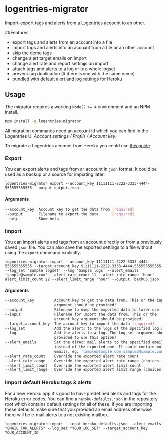 # logentries-migrator
Import-export tags and alerts from a Logentries account to an other.

##Features

- export tags and alerts from an account into a file
- import tags and alerts into an account from a file or an other account
- skip the demo tags
- change alert target emails on import
- change alert rate and report settings on import
- attach tags and alerts to a log or to a whole logset
- prevent tag duplication (if there is one with the same name)
- bundled with default alert and log settings for Heroku

## Usage
The migrator requires a working `NodeJS >= 4` environment and an NPM install.

```bash
npm install -g logentries-migrator
```

All migration commands need an account id which you can find in the Logentries UI *Account settings / Profile / Account key*. 

To migrate a Logentries account from Heroku you could use [this guide](https://github.com/emartech/logentries-migrator/blob/master/migration-from-heroku.md).

### Export
You can export alerts and tags from an account in `json` format. It could be used as a backup or a source for importing later.

`logentries-migrator export --account_key 11111111-2222-3333-4444-555555555555 --output output.json`

#### Arguments
```bash
--account_key  Account key to get the data from [required]
--output       Filename to export the data      [required]
--help         Show help
```

### Import
You can import alerts and tags from an account directly or from a previously saved `json` file. You can also save the exported settings to a file without using the `export` command explicitly.

`logentries-migrator import --account_key 11111111-2222-3333-4444-555555555555 --target_account_key 91111111-2222-3333-4444-555555555555 --log_set 'Sample logset' --log 'Sample logs' --alert_emails 'sample@sample.com' --alert_rate_count 11 --alert_rate_range 'hour' --alert_limit_count 22 --alert_limit_range 'hour' --output 'backup.json'`

#### Arguments

```bash
--account_key         Account key to get the data from. This or the input
                      argument should be provided!
--output              Filename to dump the exported data to later use
--input               Filename for import the data from. This or the
                      account_key argument should be provided!
--target_account_key  The account key to import the data [required]
--log_set             Add the alerts to the logs of the specified log set
--log                 Add the alerts to a log. The log_set argument should be
                      provided to use this option!
--alert_emails        Set the direct mail alerts to the specified email
                      instead of the exported one. It could contain multiple
                      emails, eg. 'sample@sample.com,sample2@sample.com'
--alert_rate_count    Override the exported alert rate count
--alert_rate_range    Override the exported alert rate range [choices: "day", "hour"]
--alert_limit_count   Override the exported alert limit count
--alert_limit_range   Override the exported alert limit range [choices: "day", "hour"]
```

### Import default Heroku tags & alerts
For a new Heroku app it's good to have predefined alerts and tags for the Heroku error codes. You can find a `heroku-defaults.json` in the repository root which contains default settings for all of these. If you are importing these defaults make sure that you provided an email address otherwise there will be e-mail alerts to a not existing mailbox.   

```logentries-migrator import --input heroku-defaults.json --alert_emails "EMAIL_FOR_ALERTS" --log_set "YOUR_LOG_SET" --target_account_key YOUR_ACCOUNT_ID```
